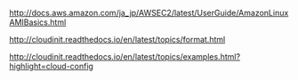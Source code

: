 
http://docs.aws.amazon.com/ja_jp/AWSEC2/latest/UserGuide/AmazonLinuxAMIBasics.html


http://cloudinit.readthedocs.io/en/latest/topics/format.html

http://cloudinit.readthedocs.io/en/latest/topics/examples.html?highlight=cloud-config
